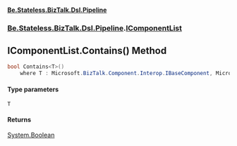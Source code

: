 #### [Be.Stateless.BizTalk.Dsl.Pipeline](README.md 'README')
### [Be.Stateless.BizTalk.Dsl.Pipeline](Be.Stateless.BizTalk.Dsl.Pipeline.md 'Be.Stateless.BizTalk.Dsl.Pipeline').[IComponentList](IComponentList.md 'Be.Stateless.BizTalk.Dsl.Pipeline.IComponentList')

## IComponentList.Contains<T>() Method

```csharp
bool Contains<T>()
    where T : Microsoft.BizTalk.Component.Interop.IBaseComponent, Microsoft.BizTalk.Component.Interop.IPersistPropertyBag;
```
#### Type parameters

<a name='Be.Stateless.BizTalk.Dsl.Pipeline.IComponentList.Contains_T_().T'></a>

`T`

#### Returns
[System.Boolean](https://docs.microsoft.com/en-us/dotnet/api/System.Boolean 'System.Boolean')